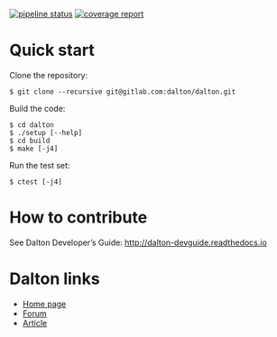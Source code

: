 [![pipeline status](https://gitlab.com/dalton/dalton/badges/master/pipeline.svg)](https://gitlab.com/dalton/dalton/pipelines) [![coverage report](https://gitlab.com/dalton/dalton/badges/master/coverage.svg)](https://testboard.org/cdash/index.php?project=Dalton)


# Quick start

Clone the repository:
```
$ git clone --recursive git@gitlab.com:dalton/dalton.git
```

Build the code:
```
$ cd dalton
$ ./setup [--help]
$ cd build
$ make [-j4]
```

Run the test set:
```
$ ctest [-j4]
```

# How to contribute

See Dalton Developer’s Guide: http://dalton-devguide.readthedocs.io

# Dalton links

- [Home page](http://daltonprogram.org/)
- [Forum](http://forum.daltonprogram.org/)
- [Article](http://onlinelibrary.wiley.com/doi/10.1002/wcms.1172/abstract)
